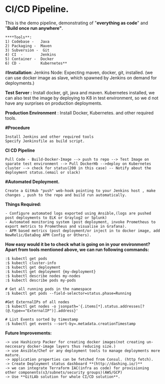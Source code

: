 # CI/CD Pipeline.
This is the demo pipeline, demonstrating of "**everything as code**" and "**Build once run anywhere"**.  

    ****Tools**:
    1) Codebase -   Java
    2) Packaging -  Maven
    3) Subversion -  Git
    4) CI  -        Jenkins
    5) Container -  Docker
    6) CD -         Kubernetes**

#**Installation**: 
Jenkins Node: Expecting maven, docker, git, installed. (we can use docker image as slave, which spawned by Jenkins on demand for deployments.)

**Test Server :** 
Install docker, git, java and maven. Kubernetes installed, we can also test the image by deploying to K8 in test environment, so we d not have any surprises on production deployments.

**Production Environment** : Install Docker, Kubernetes. and other required tools. 

**#Procedure**

    Install Jenkins and other required tools
    Specify Jenkinsfile as build script.

**CI CD Pipeline**

    Pull Code - Build-Docker-Image --> push to repo --> Test Image on sparate test environment --> Pull DockerHb -->deploy on Kubernetes cluster --> check for status(200 in this case) -- Notify about the deployment status.(email or slack)


**#Automated Deployment.**

    Create a GitHub "push" web-hook pointing to your Jenkins host , make changes , push to the repo and build run automatically.

**Things Required:** 

    - Configure automated logs exported using Ansible,(logs are pushed post deployments to ELK or Graylog2 or Splunk)
    - Automated monitoring system (post deployment, invoke Prometheus to export metrics to Prometheus and visualise in Grafana).
    - APM based metrics (post deployment/or inject in to docker image, add NewRelic/DataDog APM Config or Others).


**How easy would it be to check what is going on in your environment?
Apart from tools mentioned above, we can run following commands:** 

    :$ kubectl get pods
    :$ kubectl cluster-info
    :$ kubectl get deployment
    :$ kubectl get deployment {my-deployment}
    :$ kubectl describe nodes my-nodes
    :$ kubectl describe pods my-pods
    
    # Get all running pods in the namespace
    :$ kubectl get pods --field-selector=status.phase=Running
    
    #Get ExternalIPs of all nodes
    :$ kubectl get nodes -o jsonpath='{.items[*].status.addresses[?(@.type=="ExternalIP")].address}'
    
    # List Events sorted by timestamp
    :$ kubectl get events --sort-by=.metadata.creationTimestamp

    

**Future Improvements:** 

    -> use Hashicorp Packer for creating docker images(not creating un-neccesary docker-image layers thus reducing size.)
    -> use Ansible/Chef or any deployment tools to manage deployments more mature.
    -> application properties can be fetched from Consul. (http fetch).
    -> Create Deployment status dashboard **(http://dashing.io/)**
    -> we can integrate Terraform IAC(infra as code) for provisioning other components(s3/subnets/security groups)(AWS/GCP)
    -> Use **GitLAb solution for whole CI/CD solution**.
